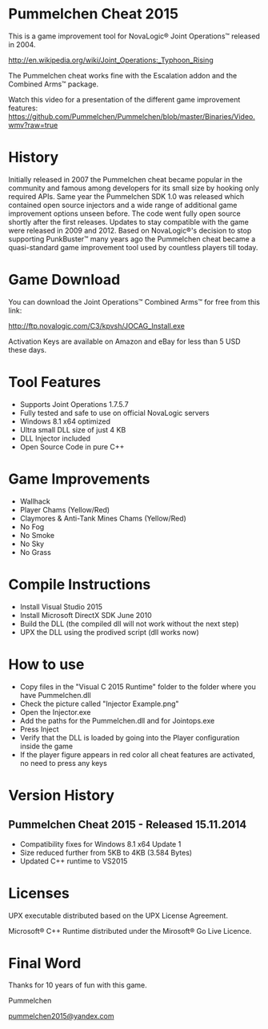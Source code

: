Pummelchen Cheat 2015
=====================
This is a game improvement tool for NovaLogic® Joint Operations™ released in 2004.

http://en.wikipedia.org/wiki/Joint_Operations:_Typhoon_Rising

The Pummelchen cheat works fine with the Escalation addon and the Combined Arms™ package. 

Watch this video for a presentation of the different game improvement features:
https://github.com/Pummelchen/Pummelchen/blob/master/Binaries/Video.wmv?raw=true


History
=======
Initially released in 2007 the Pummelchen cheat became popular in the community and famous among developers for its small size by hooking only required APIs. Same year the Pummelchen SDK 1.0 was released which contained open source injectors and a wide range of additional game improvement options unseen before. The code went fully open source shortly after the first releases. Updates to stay compatible with the game were released in 2009 and 2012. Based on NovaLogic®'s decision to stop supporting PunkBuster™ many years ago the Pummelchen cheat became a quasi-standard game improvement tool used by countless players till today.


Game Download
=============
You can download the Joint Operations™ Combined Arms™ for free from this link:

http://ftp.novalogic.com/C3/kpvsh/JOCAG_Install.exe

Activation Keys are available on Amazon and eBay for less than 5 USD these days.


Tool Features
=============
- Supports Joint Operations 1.7.5.7
- Fully tested and safe to use on official NovaLogic servers
- Windows 8.1 x64 optimized
- Ultra small DLL size of just 4 KB
- DLL Injector included
- Open Source Code in pure C++


Game Improvements
=================
- Wallhack
- Player Chams (Yellow/Red)
- Claymores & Anti-Tank Mines Chams (Yellow/Red)
- No Fog
- No Smoke
- No Sky
- No Grass


Compile Instructions
====================
- Install Visual Studio 2015
- Install Microsoft DirectX SDK June 2010
- Build the DLL (the compiled dll will not work without the next step)
- UPX the DLL using the prodived script (dll works now)


How to use
==========
- Copy files in the "Visual C 2015 Runtime" folder to the folder where you have Pummelchen.dll
- Check the picture called "Injector Example.png"
- Open the Injector.exe
- Add the paths for the Pummelchen.dll and for Jointops.exe
- Press Inject
- Verify that the DLL is loaded by going into the Player configuration inside the game
- If the player figure appears in red color all cheat features are activated, no need to press any keys


Version History
===============

Pummelchen Cheat 2015 - Released 15.11.2014
-------------------------------------------
- Compatibility fixes for Windows 8.1 x64 Update 1
- Size reduced further from 5KB to 4KB (3.584 Bytes)
- Updated C++ runtime to VS2015  


Licenses
========
UPX executable distributed based on the UPX License Agreement.

Microsoft® C++ Runtime distributed under the Mirosoft® Go Live Licence.


Final Word
==========
Thanks for 10 years of fun with this game.

Pummelchen

pummelchen2015@yandex.com
